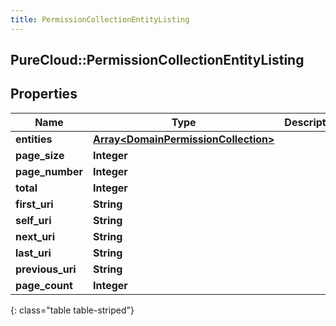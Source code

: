 ```yaml
---
title: PermissionCollectionEntityListing
---
```

## PureCloud::PermissionCollectionEntityListing

## Properties

|Name | Type | Description | Notes|
|------------ | ------------- | ------------- | -------------|
| **entities** | [**Array&lt;DomainPermissionCollection&gt;**](DomainPermissionCollection.html) |  | [optional] |
| **page_size** | **Integer** |  | [optional] |
| **page_number** | **Integer** |  | [optional] |
| **total** | **Integer** |  | [optional] |
| **first_uri** | **String** |  | [optional] |
| **self_uri** | **String** |  | [optional] |
| **next_uri** | **String** |  | [optional] |
| **last_uri** | **String** |  | [optional] |
| **previous_uri** | **String** |  | [optional] |
| **page_count** | **Integer** |  | [optional] |
{: class="table table-striped"}


